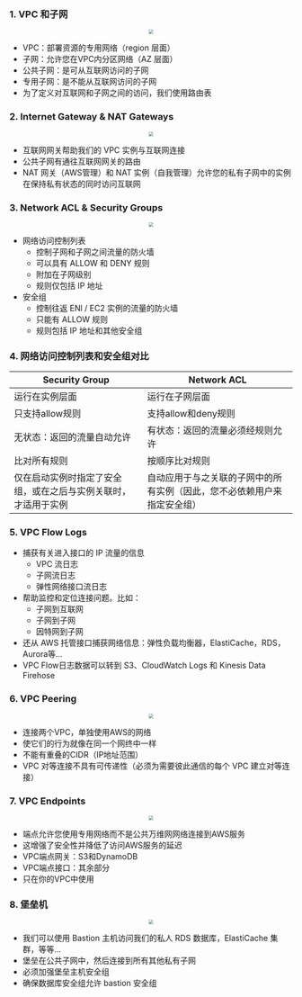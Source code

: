 ### 1. VPC 和子网

<center><img src="subnets.png" style="zoom:50%"/></center>

- VPC：部署资源的专用网络（region 层面）
- 子网：允许您在VPC内分区网络（AZ 层面）
- 公共子网：是可从互联网访问的子网
- 专用子网：是不能从互联网访问的子网
- 为了定义对互联网和子网之间的访问，我们使用路由表

### 2. Internet Gateway & NAT Gateways

<center><img src="igw.png" style="zoom:50%"/></center>

- 互联网网关帮助我们的 VPC 实例与互联网连接
- 公共子网有通往互联网网关的路由
- NAT 网关（AWS管理）和 NAT 实例（自我管理）允许您的私有子网中的实例在保持私有状态的同时访问互联网

### 3. Network ACL & Security Groups

<center><img src="nacl.png" style="zoom:50%"/></center>

- 网络访问控制列表
  - 控制子网和子网之间流量的防火墙
  - 可以具有 ALLOW 和 DENY 规则
  - 附加在子网级别
  - 规则仅包括 IP 地址
- 安全组
  - 控制往返 ENl / EC2 实例的流量的防火墙
  - 只能有 ALLOW 规则
  - 规则包括 IP 地址和其他安全组

### 4. 网络访问控制列表和安全组对比

| Security Group                                               | Network ACL                                                  |
| ------------------------------------------------------------ | ------------------------------------------------------------ |
| 运行在实例层面                                               | 运行在子网层面                                               |
| 只支持allow规则                                              | 支持allow和deny规则                                          |
| 无状态：返回的流量自动允许                                   | 有状态：返回的流量必须经规则允许                             |
| 比对所有规则                                                 | 按顺序比对规则                                               |
| 仅在启动实例时指定了安全组，或在之后与实例关联时，才适用于实例 | 自动应用于与之关联的子网中的所有实例（因此，您不必依赖用户来指定安全组） |

### 5. VPC Flow Logs

- 捕获有关进入接口的 IP 流量的信息
  - VPC 流日志
  - 子网流日志
  - 弹性网络接口流日志
- 帮助监控和定位连接问题。比如：
  - 子网到互联网
  - 子网到子网
  - 因特网到子网
- 还从 AWS 托管接口捕获网络信息：弹性负载均衡器，ElastiCache，RDS，Aurora等...
- VPC Flow日志数据可以转到 S3、CloudWatch Logs 和 Kinesis Data Firehose

### 6. VPC Peering

<center><img src="vpcpeering.png" style="zoom:50%"/></center>

- 连接两个VPC，单独使用AWS的网络
- 使它们的行为就像在同一个网终中一样
- 不能有重叠的CIDR（IP地址范围）
- VPC 对等连接不具有可传递性（必须为需要彼此通信的每个 VPC 建立对等连接）

### 7. VPC Endpoints

<center><img src="vpcendpoints.png" style="zoom:50%"/></center>

- 端点允许您使用专用网络而不是公共万维网网络连接到AWS服务
- 这增强了安全性并降低了访问AWS服务的延迟
- VPC端点网关：S3和DynamoDB
- VPC端点接口：其余部分
- 只在你的VPC中使用

### 8. 堡垒机

<center><img src="bastion.png" style="zoom:50%"/></center>

- 我们可以使用 Bastion 主机访问我们的私人 RDS 数据库，ElastiCache 集群，等等...
- 堡垒在公共子网中，然后连接到所有其他私有子网
- 必须加强堡垒主机安全组
- 确保数据库安全组允许 bastion 安全组
